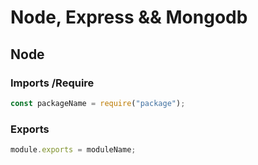 # Node, Express && Mongodb

## Node

### Imports /Require

```js
const packageName = require("package");
```

### Exports

```js
module.exports = moduleName;
```
